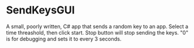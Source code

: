 # SendKeysGUI
A small, poorly written, C# app that sends a random key to an app. Select a time threashold, then click start. Stop button will stop sending the keys. "0" is for debugging and sets it to every 3 seconds. 
